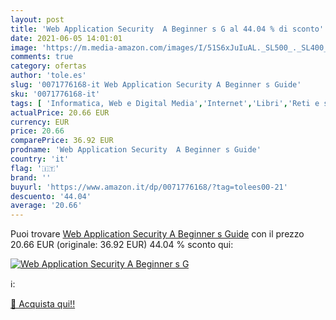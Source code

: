 ```yaml
---
layout: post
title: 'Web Application Security  A Beginner s G al 44.04 % di sconto'
date: 2021-06-05 14:01:01
image: 'https://m.media-amazon.com/images/I/51S6xJuIuAL._SL500_._SL400_.jpg'
comments: true
category: ofertas
author: 'tole.es'
slug: '0071776168-it Web Application Security A Beginner s Guide'
sku: '0071776168-it'
tags: [ 'Informatica, Web e Digital Media','Internet','Libri','Reti e sistemi amministrativi','Sicurezza informatica', ]
actualPrice: 20.66 EUR
currency: EUR
price: 20.66
comparePrice: 36.92 EUR
prodname: 'Web Application Security  A Beginner s Guide'
country: 'it'
flag: '🇮🇹'
brand: ''
buyurl: 'https://www.amazon.it/dp/0071776168/?tag=tolees00-21'
descuento: '44.04'
average: '20.66'
---
```


Puoi trovare [Web Application Security  A Beginner s Guide](https://www.amazon.it/dp/0071776168/?tag=tolees00-21) con il prezzo 20.66 EUR (originale: 36.92 EUR) 44.04 % sconto qui:

[![Web Application Security  A Beginner s G](https://m.media-amazon.com/images/I/51S6xJuIuAL._SL500_._SL400_.jpg)](https://www.amazon.it/dp/0071776168/?tag=tolees00-21)

ℹ️:


[🛒 Acquista qui!!](https://www.amazon.it/dp/0071776168/?tag=tolees00-21)
